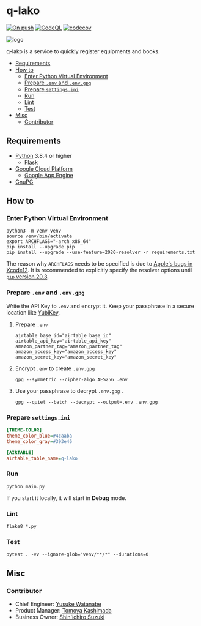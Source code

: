 # q-lako

[![On push](https://github.com/sforzando/q-lako/workflows/On%20push/badge.svg)](https://github.com/sforzando/q-lako/actions?query=workflow%3A%22On+push%22)
[![CodeQL](https://github.com/sforzando/q-lako/workflows/CodeQL/badge.svg)](https://github.com/sforzando/q-lako/actions?query=workflow%3ACodeQL)
[![codecov](https://codecov.io/gh/sforzando/q-lako/branch/master/graph/badge.svg)](https://codecov.io/gh/sforzando/q-lako)

![logo](https://user-images.githubusercontent.com/32637762/97838815-53fc3d80-1d24-11eb-8668-58037a4a61a7.png)

q-lako is a service to quickly register equipments and books.

- [Requirements](#requirements)
- [How to](#how-to)
  - [Enter Python Virtual Environment](#enter-python-virtual-environment)
  - [Prepare `.env` and `.env.gpg`](#prepare-env-and-envgpg)
  - [Prepare `settings.ini`](#prepare-settingsini)
  - [Run](#run)
  - [Lint](#lint)
  - [Test](#test)
- [Misc](#misc)
  - [Contributor](#contributor)

## Requirements

- [Python](https://www.python.jp) 3.8.4 or higher
  - [Flask](https://flask.palletsprojects.com/)
- [Google Cloud Platform](https://console.cloud.google.com/)
  - [Google App Engine](https://cloud.google.com/appengine)
- [GnuPG](https://gnupg.org)

## How to

### Enter Python Virtual Environment

```shell
python3 -m venv venv
source venv/bin/activate
export ARCHFLAGS="-arch x86_64"
pip install --upgrade pip
pip install --upgrade --use-feature=2020-resolver -r requirements.txt
```

The reason why `ARCHFLAGS` needs to be specified is due to [Apple's bugs in Xcode12](https://github.com/giampaolo/psutil/issues/1832).
It is recommended to explicitly specify the resolver options until [`pip` version 20.3](https://www.python.jp/pages/2020-10-07-new-pip-deps.html#%E6%96%B0%E3%81%97%E3%81%84%E4%BE%9D%E5%AD%98%E3%83%AA%E3%82%BE%E3%83%AB%E3%83%90).

### Prepare `.env` and `.env.gpg`

Write the API Key to `.env` and encrypt it.
Keep your passphrase in a secure location like [YubiKey](https://www.yubico.com).

1. Prepare `.env`

    ```.env
    airtable_base_id="airtable_base_id"
    airtable_api_key="airtable_api_key"
    amazon_partner_tag="amazon_partner_tag"
    amazon_access_key="amazon_access_key"
    amazon_secret_key="amazon_secret_key"
    ```

2. Encrypt `.env` to create `.env.gpg`

    `gpg --symmetric --cipher-algo AES256 .env`

3. Use your passphrase to decrypt `.env.gpg` .

    `gpg --quiet --batch --decrypt --output=.env .env.gpg`

### Prepare `settings.ini`

```settings.ini
[THEME-COLOR]
theme_color_blue=#4caaba
theme_color_gray=#393e46

[AIRTABLE]
airtable_table_name=q-lako
```

### Run

```shell
python main.py
```

If you start it locally, it will start in **Debug** mode.

### Lint

```shell
flake8 *.py
```

### Test

```shell
pytest . -vv --ignore-glob="venv/**/*" --durations=0
```

## Misc

### Contributor

- Chief Engineer: [Yusuke Watanabe](https://github.com/yusuke-sforzando)
- Product Manager: [Tomoya Kashimada](https://github.com/tomoya-sforzando)
- Business Owner: [Shin'ichiro Suzuki](https://github.com/shin-sforzando)
